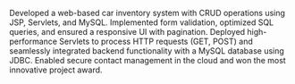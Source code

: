 Developed a web-based car inventory system with CRUD operations using JSP, Servlets, and MySQL. Implemented form validation, optimized SQL queries, and ensured a responsive UI with pagination.
Deployed high-performance Servlets to process HTTP requests (GET, POST) and seamlessly integrated backend functionality with a MySQL database using JDBC. 
Enabled secure contact management in the cloud and won the most innovative project award.
